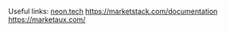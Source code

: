 Useful links:
[neon.tech](https://console.neon.tech/app/projects)
https://marketstack.com/documentation
https://marketaux.com/

